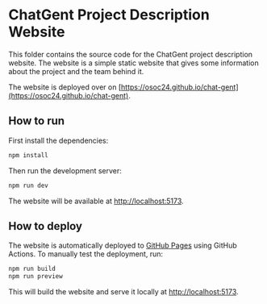 # ChatGent Project Description Website

This folder contains the source code for the ChatGent project description website. The website is a simple static website that gives some information about the project and the team behind it.

The website is deployed over on [https://osoc24.github.io/chat-gent](https://osoc24.github.io/chat-gent).

## How to run

First install the dependencies:

```bash
npm install
```

Then run the development server:

```bash
npm run dev
```

The website will be available at [http://localhost:5173](http://localhost:5173).

## How to deploy

The website is automatically deployed to [GitHub Pages](https://osoc24.github.io/chat-gent) using GitHub Actions. To manually test the deployment, run:

```bash
npm run build
npm run preview
```

This will build the website and serve it locally at [http://localhost:5173](http://localhost:5173).
